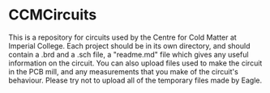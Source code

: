 CCMCircuits
===========

This is a repository for circuits used by the Centre for Cold Matter at Imperial College. Each project should be in its own directory, and should contain a .brd and a .sch file, a "readme.md" file which gives any useful information on the circuit. You can also upload files used to make the circuit in the PCB mill, and any measurements that you make of the circuit's behaviour. Please try not to upload all of the temporary files made by Eagle.  
